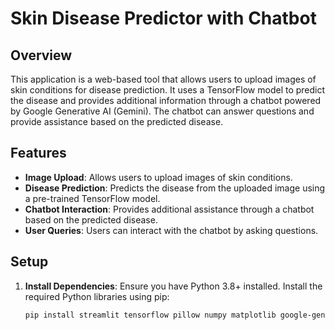 # Skin Disease Predictor with Chatbot

## Overview

This application is a web-based tool that allows users to upload images of skin conditions for disease prediction. It uses a TensorFlow model to predict the disease and provides additional information through a chatbot powered by Google Generative AI (Gemini). The chatbot can answer questions and provide assistance based on the predicted disease.

## Features

- **Image Upload**: Allows users to upload images of skin conditions.
- **Disease Prediction**: Predicts the disease from the uploaded image using a pre-trained TensorFlow model.
- **Chatbot Interaction**: Provides additional assistance through a chatbot based on the predicted disease.
- **User Queries**: Users can interact with the chatbot by asking questions.

## Setup

1. **Install Dependencies**:
   Ensure you have Python 3.8+ installed. Install the required Python libraries using pip:

   ```bash
   pip install streamlit tensorflow pillow numpy matplotlib google-generativeai
